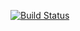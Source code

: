 [![Build Status](https://travis-ci.com/0ngezwa-felele/Settings-bill-express.svg?branch=main)](https://travis-ci.com/0ngezwa-felele/Settings-bill-express)